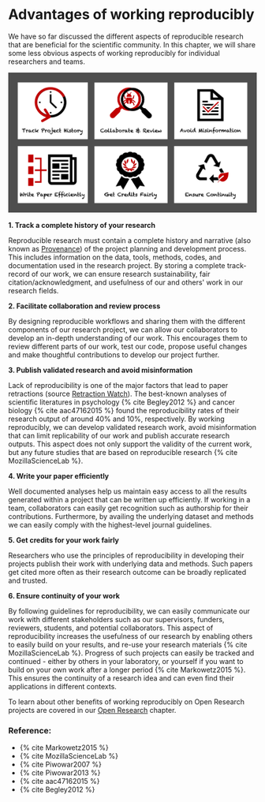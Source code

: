 # Advantages of working reproducibly

We have so far discussed the different aspects of reproducible research that are beneficial for the scientific community. In this chapter, we will share some less obvious aspects of working reproducibly for individual researchers and teams.

![Why care about working reproducibly](../../figures/reasons_reproducibility.png)

**1. Track a complete history of your research**

Reproducible research must contain a complete history and narrative (also known as [Provenance](https://en.wikipedia.org/wiki/Provenance)) of the project planning and development process. This includes information on the data, tools, methods, codes, and documentation used in the research project. By storing a complete track-record of our work, we can ensure research sustainability, fair citation/acknowledgment, and usefulness of our and others' work in our research fields.

**2. Facilitate collaboration and review process**

By designing reproducible workflows and sharing them with the different components of our research project, we can allow our collaborators to develop an in-depth understanding of our work. This encourages them to review different parts of our work, test our code, propose useful changes and make thoughtful contributions to develop our project further.

**3. Publish validated research and avoid misinformation**

Lack of reproducibility is one of the major factors that lead to paper retractions (source [Retraction Watch](https://retractionwatch.com/)). The best-known analyses of scientific literatures in psychology {% cite Begley2012 %} and cancer biology {% cite aac47162015 %} found the reproducibility rates of their research output of around 40% and 10%, respectively. By working reproducibly, we can develop validated research work, avoid misinformation that can limit replicability of our work and publish accurate research outputs. This aspect does not only support the validity of the current work, but any future studies that are based on reproducible research {% cite MozillaScienceLab %}.

**4. Write your paper efficiently**

Well documented analyses help us maintain easy access to all the results generated within a project that can be written up efficiently. If working in a team, collaborators can easily get recognition such as authorship for their contributions. Furthermore, by availing the underlying dataset and methods we can easily comply with the highest-level journal guidelines.

**5. Get credits for your work fairly**

Researchers who use the principles of reproducibility in developing their projects publish their work with underlying data and methods. Such papers get cited more often as their research outcome can be broadly replicated and trusted.

**6. Ensure continuity of your work**

By following guidelines for reproducibility, we can easily communicate our work with different stakeholders such as our supervisors, funders, reviewers, students, and potential collaborators. This aspect of reproducibility increases the usefulness of our research by enabling others to easily build on your results, and re-use your research materials {% cite MozillaScienceLab %}. Progress of such projects can easily be tracked and continued - either by others in your laboratory, or yourself if you want to build on your own work after a longer period {% cite Markowetz2015 %}. This ensures the continuity of a research idea and can even find their applications in different contexts.

To learn about other benefits of working reproducibly on Open Research projects are covered in our [Open Research](../open_research/open_research) chapter.

### Reference:

* {% cite Markowetz2015 %}
* {% cite MozillaScienceLab %}
* {% cite Piwowar2007 %}
* {% cite Piwowar2013 %}
* {% cite aac47162015 %}
* {% cite Begley2012 %}
